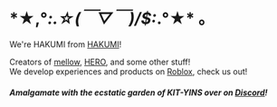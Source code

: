 # \*★,°*:.☆(￣▽￣)/$:*.°★\* 。
We're HAKUMI from [HAKUMI](https://hakumi.cafe/team/hakumi)!

Creators of [mellow](https://github.com/hakusoda/mellow), [HERO](https://github.com/hero-devs/HERO), and some other stuff!<br/>
We develop experiences and products on [Roblox](https://www.roblox.com/groups/14242138), check us out!
<br/>

##### Amalgamate with the ecstatic garden of KIT-YINS over on [Discord](https://discord.com/invite/rs3r4dQu9P)!
